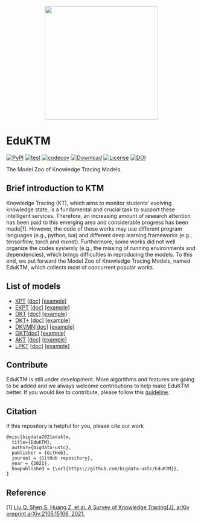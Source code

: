 <p align="center">
  <img width="300" src="docs/_static/EduKTM.png">
</p>

# EduKTM
[![PyPI](https://img.shields.io/pypi/v/EduKTM.svg)](https://pypi.python.org/pypi/EduKTM)
[![test](https://github.com/bigdata-ustc/EduKTM/actions/workflows/python-test.yml/badge.svg?branch=main)](https://github.com/bigdata-ustc/EduKTM/actions/workflows/python-test.yml)
[![codecov](https://codecov.io/gh/bigdata-ustc/EduKTM/branch/main/graph/badge.svg?token=B7gscOGQLD)](https://codecov.io/gh/bigdata-ustc/EduKTM)
[![Download](https://img.shields.io/pypi/dm/EduKTM.svg?style=flat)](https://pypi.python.org/pypi/EduKTM)
[![License](https://img.shields.io/github/license/bigdata-ustc/EduKTM)](LICENSE)
[![DOI](https://zenodo.org/badge/348569820.svg)](https://zenodo.org/badge/latestdoi/348569820)

The Model Zoo of Knowledge Tracing  Models.

## Brief introduction to KTM
Knowledge Tracing (KT), which aims to monitor students’ evolving knowledge state, is a fundamental and crucial task to support these intelligent services. Therefore, an increasing amount of research attention has been paid to this emerging area and considerable progress has been made[1]. However, the code of these works may use different program languages (e.g., python, lua) and different deep learning frameworks (e.g., tensorflow, torch and mxnet). Furthermore, some works did not well organize the codes systemly (e.g., the missing of running environments and dependencies), which brings difficulties in reproducing the models. To this end, we put forward the Model Zoo of Knowledge Tracing Models, named EduKTM, which collects most of concurrent popular works.

## List of models

* [KPT](EduKTM/KPT) [[doc]](docs/KPT.md) [[example]](examples/KPT)
* [EKPT](EduKTM/EKPT) [[doc]](docs/EKPT.md) [[example]](examples/EKPT)
* [DKT](EduKTM/DKT) [[doc]](docs/DKT.md) [[example]](examples/DKT)
* [DKT+](EduKTM/DKTPlus) [[doc]](docs/DKT+.md) [[example]](examples/DKT+)
* [DKVMN](EduKTM/DKVMN)[[doc]](docs/DKVMN.md) [[example]](examples/DKVMN)
* [GKT](EduKTM/GKT)[[doc]](docs/GKT.md) [[example]](examples/GKT)
* [AKT](EduKTM/AKT) [[doc]](docs/AKT.md) [[example]](examples/AKT)
* [LPKT](EduKTM/LPKT) [[doc]](docs/LPKT.md) [[example]](examples/LPKT)

## Contribute

EduKTM is still under development. More algorithms and features are going to be added and we always welcome contributions to help make EduKTM better. If you would like to contribute, please follow this [guideline](CONTRIBUTE.md).

## Citation

If this repository is helpful for you, please cite our work

```
@misc{bigdata2021eduktm,
  title={EduKTM},
  author={bigdata-ustc},
  publisher = {GitHub},
  journal = {GitHub repository},
  year = {2021},
  howpublished = {\url{https://github.com/bigdata-ustc/EduKTM}},
}
```

## Reference

[1] [Liu Q, Shen S, Huang Z, et al. A Survey of Knowledge Tracing[J]. arXiv preprint arXiv:2105.15106, 2021.](https://arxiv.org/pdf/2105.15106.pdf)
